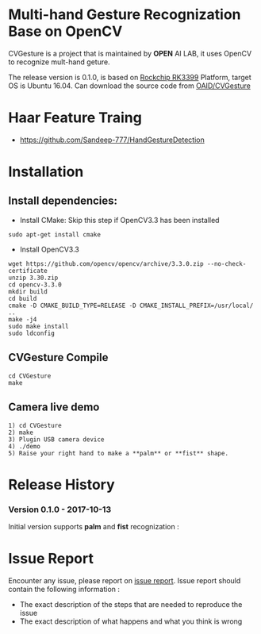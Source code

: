 # Multi-hand Gesture Recognization Base on OpenCV
CVGesture is a project that is maintained by **OPEN** AI LAB, it uses OpenCV to recognize mult-hand geture. 

The release version is 0.1.0, is based on [Rockchip RK3399](http://www.rock-chips.com/plus/3399.html) Platform, target OS is Ubuntu 16.04. Can download the source code from [OAID/CVGesture](https://github.com/OAID/CVGesture)

# Haar Feature Traing
   * https://github.com/Sandeep-777/HandGestureDetection

# Installation

## Install dependencies:

* Install CMake:
Skip this step if OpenCV3.3 has been installed
```
sudo apt-get install cmake
```

* Install OpenCV3.3
```
wget https://github.com/opencv/opencv/archive/3.3.0.zip --no-check-certificate
unzip 3.30.zip
cd opencv-3.3.0
mkdir build
cd build
cmake -D CMAKE_BUILD_TYPE=RELEASE -D CMAKE_INSTALL_PREFIX=/usr/local/ ..
make -j4
sudo make install
sudo ldconfig
```

## CVGesture Compile

```
cd CVGesture
make
```

## Camera live demo 
```
1) cd CVGesture
2) make 
3) Plugin USB camera device
4) ./demo
5) Raise your right hand to make a **palm** or **fist** shape.
```

# Release History

### Version 0.1.0 - 2017-10-13 
   
  Initial version supports **palm** and **fist** recognization : 

# Issue Report
Encounter any issue, please report on [issue report](https://github.com/OAID/CVGesture/issues). Issue report should contain the following information :

*  The exact description of the steps that are needed to reproduce the issue 
* The exact description of what happens and what you think is wrong 
